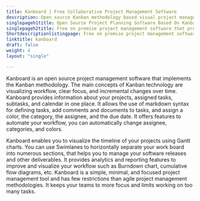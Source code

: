 ```yaml
---
title: Kanboard | Free Collaborative Project Management Software
description: Open source Kanban methodology based visual project management software that provides information about your projects, tasks, and calendar in one place.
singlepageh1title: Open Source Project Planning Software Based On Kanban
singlepageh2title: Free on premise project management software that provides Gantt Chart, Swimlane flowchart, and Burndown Chart to improve your team focus and productivity.
Shortdescriptionlistingpage: Free on premise project management software that provides Gantt Chart, Swimlane flowchart, and Burndown Chart to improve your team focus and productivity.
linktitle: kanboard
draft: false
weight: 4
layout: "single"

---
```


Kanboard is an open source project management software that implements the Kanban methodology. The main concepts of Kanban technology are visualizing workflow, clear focus, and incremental changes over time. Kanboard provides information about your projects, assigned tasks, subtasks, and calendar in one place. It allows the use of markdown syntax for defining tasks, add comments and documents to tasks, and assign a color, the category, the assignee, and the due date. It offers features to automate your workflow, you can automatically change assignee, categories, and colors.

Kanboard enables you to visualize the timeline of your projects using Gantt charts. You can use Swimlanes to horizontally separate your work board into numerous sections, that helps you to manage your software releases and other deliverables. It provides analytics and reporting features to improve and visualize your workflow such as Burndown chart, cumulative flow diagrams, etc. Kanboard is a simple, minimal, and focused project management tool and has few restrictions than agile project management methodologies. It keeps your teams to more focus and limits working on too many tasks.